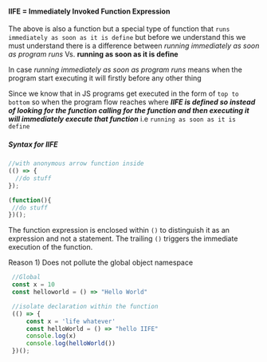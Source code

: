 #### IIFE = Immediately Invoked Function Expression

The above is also a function but a special type of function that `runs immediately as soon as it is define`  but before we understand this we must understand there is a difference between _running immediately as soon as program runs_  Vs. **running as soon as it is define**


In case _running immediately as soon as program runs_  means when the program start executing it will firstly before any other thing

Since we know that in JS programs get executed in the form of `top to bottom`  so when the program flow reaches where _**IIFE is defined so instead of looking for the function calling for the function and then executing it will immediately execute that function**_  i.e `running as soon as it is define`


##### Syntax for IIFE

```js
//with anonymous arrow function inside
(() => {
  //do stuff
});
```

```js
(function(){
 //do stuff
})();
```





The function expression is enclosed within `()` to distinguish it as an expression and not a statement. The trailing `()` triggers the immediate execution of the function.



Reason 1) Does not pollute the global object namespace

```js
 //Global
 const x = 10
 const helloworld = () => "Hello World"

 //isolate declaration within the function
 (() => {
     const x = 'life whatever'
     const helloWorld = () => "hello IIFE"
     console.log(x)
     console.log(helloWorld())
 })();
```